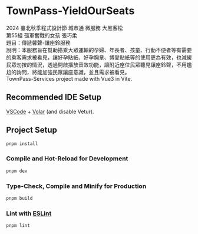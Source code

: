 # TownPass-YieldOurSeats

2024 臺北秋季程式設計節 城市通 微服務 大黑客松<br>
第55組 孤軍奮戰的女孩 張巧柔
<br>
題目：傳遞馨聲-讓座鈴服務
<br>
說明：本服務旨在幫助搭乘大眾運輸的孕婦、年長者、孩童、行動不便者等有需要的乘客需求被看見，讓好孕貼紙、好孕胸章、博愛貼紙等的使用更為有效，也減緩民眾勿按的情況，透過開啟播放音效功能，讓附近座位民眾聽見讓座鈴聲，不用尷尬的詢問，將能加強民眾讓座意識，並且需求被看見。
<br>
TownPass-Services project made with Vue3 in Vite.

## Recommended IDE Setup

[VSCode](https://code.visualstudio.com/) + [Volar](https://marketplace.visualstudio.com/items?itemName=Vue.volar) (and disable Vetur).

## Project Setup

```sh
pnpm install
```

### Compile and Hot-Reload for Development

```sh
pnpm dev
```

### Type-Check, Compile and Minify for Production

```sh
pnpm build
```

### Lint with [ESLint](https://eslint.org/)

```sh
pnpm lint
```
